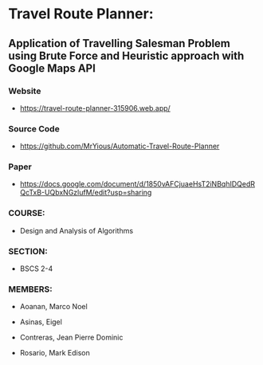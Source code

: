 # Travel Route Planner: 
## Application of Travelling Salesman Problem using Brute Force and Heuristic approach with Google Maps API

### Website 

* https://travel-route-planner-315906.web.app/

### Source Code

* https://github.com/MrYious/Automatic-Travel-Route-Planner

### Paper

* https://docs.google.com/document/d/1850vAFCjuaeHsT2iNBqhIDQedRQcTxB-UQbxNGzlufM/edit?usp=sharing

### **COURSE**: 
* Design and Analysis of Algorithms

### **SECTION**: 
* BSCS 2-4

### **MEMBERS**:

* Aoanan, Marco Noel

* Asinas, Eigel

* Contreras, Jean Pierre Dominic

* Rosario, Mark Edison 
